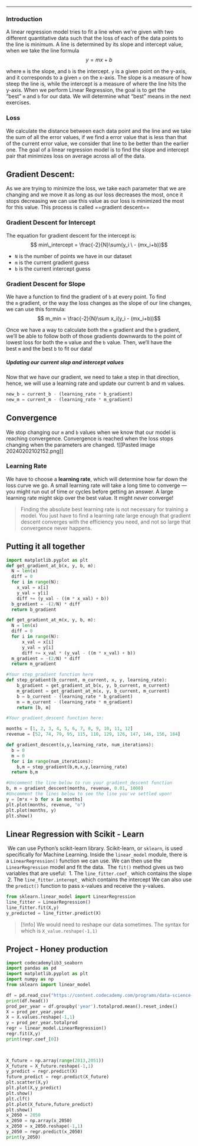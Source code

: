 ____

### Introduction
A linear regression model tries to fit a line when we're given with two different quantitative data such that the loss of each of the data points to the line is minimum. 
A line is determined by its slope and intercept value, when we take the line formula 
$$ y = mx \ + \ b$$

where `m` is the slope, and `b` is the intercept. `y` is a given point on the y-axis, and it corresponds to a given `x` on the x-axis.
The slope is a measure of how steep the line is, while the intercept is a measure of where the line hits the y-axis.
When we perform Linear Regression, the goal is to get the “best” `m` and `b` for our data. We will determine what “best” means in the next exercises.

### Loss
We calculate the distance between each data point and the line and we take the sum of all the error values, if we find a error value that is less than that of the current error value, we consider that line to be better than the earlier one. The goal of a linear regression model is to find the slope and intercept pair that minimizes loss on average across all of the data.

## Gradient Descent:
As we are trying to minimize the loss, we take each parameter that we are changing and we move it as long as our loss decreases the most, once it stops decreasing we can use this value as our loss is minimized the most for this value. This process is called ==gradient descent==
### Gradient Descent for Intercept 
The equation for gradient descent for the intercept is:
$$ min\_intercept = \frac{-2}{N}\sum(y_i \ - (mx_i+b))$$

- `N` is the number of points we have in our dataset
- `m` is the current gradient guess
- `b` is the current intercept guess
### Gradient Descent for Slope
We have a function to find the gradient of `b` at every point. To find the `m` gradient, or the way the loss changes as the slope of our line changes, we can use this formula:
$$ m_min = \frac{-2}{N}\sum x_i(y_i - (mx_i+b))$$

Once we have a way to calculate both the `m` gradient and the `b` gradient, we’ll be able to follow both of those gradients downwards to the point of lowest loss for both the `m` value and the `b` value. Then, we’ll have the best `m` and the best `b` to fit our data!
##### Updating our current slop and intercept values
Now that we have our gradient, we need to take a step in that direction, hence, we will use a learning rate and update our current b and m values. 

```Python
new_b = current_b - (learning_rate * b_gradient)
new_m = current_m - (learning_rate * m_gradient)
```

## Convergence 
We stop changing our `m` and `b` values when we know that our model is reaching convergence. Convergence is reached when the loss stops changing when the parameters are changed. 
![[Pasted image 20240202102152.png]]


### Learning Rate
We have to choose a **learning rate**, which will determine how far down the loss curve we go.
A small learning rate will take a long time to converge — you might run out of time or cycles before getting an answer. A large learning rate might skip over the best value. It might _never_ converge!

> Finding the absolute best learning rate is not necessary for training a model. You just have to find a learning rate large enough that gradient descent converges with the efficiency you need, and not so large that convergence never happens.

## Putting it all together 
```Python
import matplotlib.pyplot as plt
def get_gradient_at_b(x, y, b, m):
  N = len(x)
  diff = 0
  for i in range(N):
    x_val = x[i]
    y_val = y[i]
    diff += (y_val - ((m * x_val) + b))
  b_gradient = -(2/N) * diff  
  return b_gradient

def get_gradient_at_m(x, y, b, m):
  N = len(x)
  diff = 0
  for i in range(N):
      x_val = x[i]
      y_val = y[i]
      diff += x_val * (y_val - ((m * x_val) + b))
  m_gradient = -(2/N) * diff  
  return m_gradient

#Your step_gradient function here
def step_gradient(b_current, m_current, x, y, learning_rate):
    b_gradient = get_gradient_at_b(x, y, b_current, m_current)
    m_gradient = get_gradient_at_m(x, y, b_current, m_current)
    b = b_current - (learning_rate * b_gradient)
    m = m_current - (learning_rate * m_gradient)
    return [b, m]

#Your gradient_descent function here:  

months = [1, 2, 3, 4, 5, 6, 7, 8, 9, 10, 11, 12]
revenue = [52, 74, 79, 95, 115, 110, 129, 126, 147, 146, 156, 184]

def gradient_descent(x,y,learning_rate, num_iterations):
  b = 0
  m = 0
  for i in range(num_iterations):
    b,m = step_gradient(b,m,x,y,learning_rate)
  return b,m

#Uncomment the line below to run your gradient_descent function
b, m = gradient_descent(months, revenue, 0.01, 1000)
#Uncomment the lines below to see the line you've settled upon!
y = [m*x + b for x in months]
plt.plot(months, revenue, "o")
plt.plot(months, y)
plt.show()
```


## Linear Regression with Scikit - Learn
 We can use Python’s scikit-learn library. Scikit-learn, or `sklearn`, is used specifically for Machine Learning. Inside the `linear_model` module, there is a `LinearRegression()` function we can use. We can then use the `LinearRegression` model and fit the data. 
 The `fit()` method gives us two variables that are useful:
 1. The `line_fitter.coef_` which contains the slope
 2. The `line_fitter.interept_` which contains the intercept
We can also use the `predict()` function to pass x-values and receive the y-values.
```Python
from sklearn.linear_model import LinearRegression
line_fitter = LinearRegression()
line_fitter.fit(X,y)
y_predicted = line_fitter.predict(X)
```

>[!info] We would need to reshape our data sometimes. The syntax for which is `X_value.reshape(-1,1)`


## Project - Honey production 

```Python
import codecademylib3_seaborn
import pandas as pd
import matplotlib.pyplot as plt
import numpy as np
from sklearn import linear_model

df = pd.read_csv("https://content.codecademy.com/programs/data-science-path/linear_regression/honeyproduction.csv"
print(df.head())
prod_per_year = df.groupby('year').totalprod.mean().reset_index()
X = prod_per_year.year
X = X.values.reshape(-1,1)
y = prod_per_year.totalprod
regr = linear_model.LinearRegression()
regr.fit(X,y)
print(regr.coef_[0])

  

X_future = np.array(range(2013,2051))
X_future = X_future.reshape(-1,1)
y_predict = regr.predict(X)
future_predict = regr.predict(X_future)
plt.scatter(X,y)
plt.plot(X,y_predict)
plt.show()
plt.clf()
plt.plot(X_future,future_predict)
plt.show()
x_2050 = 2050
x_2050 = np.array(x_2050)
x_2050 = x_2050.reshape(-1,1)
y_2050 = regr.predict(x_2050)
print(y_2050)
```
